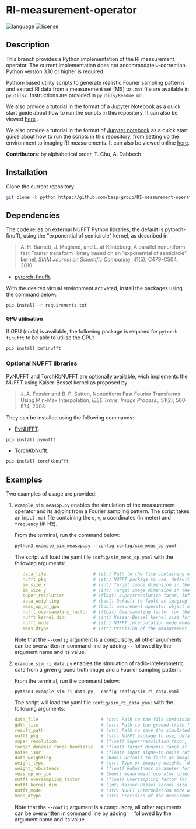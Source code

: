 # RI-measurement-operator

![language](https://img.shields.io/badge/language-Python-orange.svg)
[![license](https://img.shields.io/badge/license-GPL--3.0-brightgreen.svg)](LICENSE)

<!-- [![pre-commit](https://img.shields.io/badge/pre--commit-enabled-brightgreen?logo=pre-commit&logoColor=white)](https://github.com/pre-commit/pre-commit) -->

## Description

This branch provides a Python implementation of the RI measurement operator. The current implementation does not accommodate `w`-correction. Python version 3.10 or higher is required.

Python-based utility scripts to generate realistic Fourier sampling patterns and extract RI data from a measurement set (MS) to `.mat` file are available in `pyutils/`. Instructions are provided in `pyutils/Readme.md`.

We also provide a tutorial in the format of a Jupyter Notebook as a quick start guide about how to run the scripts in this repository. It can also be viewed [here](https://github.com/basp-group-private/RI-measurement-operator/blob/python-publish/tutorial_ri_measurement_operator_python.ipynb) .

We also provide a tutorial in the format of [Jupyter notebook](tutorial_ri_measurement_operator_python.ipynb) as a quick start guide about how to run the scripts in this repository, from setting up the environment to imaging RI measurements. It can also be viewed online [here](https://nbviewer.org/github/basp-group/RI-measurement-operator/blob/python/tutorial_ri_measurement_operator_python.ipynb).

**Contributors**: by alphabetical order, T. Chu, A. Dabbech .

## Installation

Clone the current repository

```bash
git clone -b python https://github.com/basp-group/RI-measurement-operator.git
```

## Dependencies

The code relies on external NUFFT Python libraries, the default is pytorch-finufft, using the "exponential of semicircle" kernel, as described in

> A. H. Barnett, J. Magland, and L. af Klinteberg, A parallel nonuniform fast Fourier transform library based on an “exponential of semicircle" kernel, _SIAM Journal on Scientific Computing_, 41(5), C479-C504, 2019.

- [pytorch-finufft](https://flatironinstitute.github.io/pytorch-finufft/).

With the desired virtual environment activated, install the packages using the command below:

```bash
pip install -r requirements.txt
```

#### GPU utilisation

If GPU (cuda) is available, the following package is required for `pytorch-finufft` to be able to utilise the GPU:

```bash
pip install cufinufft
```

### Optional NUFFT libraries

PyNUFFT and TorchKbNUFFT are optionally available, wich implements the NUFFT using Kaiser-Bessel kernel as proposed by

> J. A. Fessler and B. P. Sutton, Nonuniform Fast Fourier Transforms Using Min-Max Interpolation, _IEEE Trans. Image Process._, 51(2), 560-574, 2003.

They can be installed using the following commands:

- [PyNUFFT](https://pynufft.readthedocs.io/en/latest/).

```bash
pip install pynufft
```

- [TorchKbNufft](https://torchkbnufft.readthedocs.io/en/stable/).

```bash
pip install torchkbnufft
```

<!-- ### Pip -->

<!-- ### Conda

Create a new conda environment and install the packages from the provided `requirements_conda.yml` file:

``` bash
conda env create -f requirements_conda.yml
``` -->

<!-- If the conda command is not recognized and for more details regarding conda, read [conda_install.md](conda_install.md). -->

## Examples

Two examples of usage are provided:

1. `example_sim_measop.py` enables the simulation of the measurement operator and its adjoint from a Fourier sampling pattern.
   The script takes an input `.mat` file containing the `u`, `v`, `w` coordinates (in meter) and `frequency` (in Hz).

   From the terminal, run the command below:

   ```Python
   python3 example_sim_measop.py --config config/sim_meas_op.yaml
   ```

   The script will load the yaml file `config/sim_meas_op.yaml` with the following arguments:

   ```yaml
      data_file                  # (str) Path to the file containing u, v, w, frequency, and imweight (optional)
      nufft_pkg                  # (str) NUFFT package to use, default to 'finufft', 'tkbn' (TorchKbNUFFT) and 'pynufft' are also available
      im_size_x                  # (int) Target image dimension in the x direction
      im_size_y                  # (int) Target image dimension in the y direction
      super_resolution           # (float) Superrresolution facor, inferring the bandwidth of the imaged spatial Fourier domain
      data_weighting             # (bool) Default to fault as imaging weights are not applied in the raw measurement operator
      meas_op_on_gpu             # (bool) meaurement operator object on GPU
      nufft_oversampling_factor  # (float) Oversampling factor for the NUFFT, default to 2.0
      nufft_kernel_dim           # (int) Kaiser-Bessel kernel size for the NUFFT using TorchKbNUFFT and PyNUFFT, default to 7
      nufft_mode                 # (str) NUFFT interpolation mode when using TorchKbNUFFT, default to 'table', 'matrix' is also available for sparse matrix
      meas_dtype                 # (str) Precision of the measurement operator, default to 'double' (64-bit), 'single' (32-bit) is also available
   ```

   Note that the `--config` argument is a compulsory, all other arguments can be overwritten in command line by adding `--` followed by the argument name and its value.

2. `example_sim_ri_data.py` enables the simulation of radio-inteferometric data from a given ground truth image and a Fourier sampling pattern.

   From the terminal, run the command below:

   ```Python
   python3 example_sim_ri_data.py --config config/sim_ri_data.yaml
   ```

   The script will load the yaml file `config/sim_ri_data.yaml` with the following arguments:

   ```yaml
   data_file                        # (str) Path to the file containing u, v, w, frequency, and imaging weight (optional)
   gdth_file                        # (str) Path to the ground truth file  (.fits)
   result_path                      # (str) Path to save the simulated data  (.mat, .fits)
   nufft_pkg                        # (str) NUFFT package to use, default to 'finufft', 'tkbn' (TorchKbNUFFT) and 'pynufft' are also available
   super_resolution                 # (float) Superrresolution facor, inferring the bandwidth of the imaged spatial Fourier domain
   target_dynamic_range_heuristic   # (float) Target dynamic range of the ground truth image used to infer the heuristic noise level (option 1)
   noise_isnr                       # (float) Input signa-to-noise ratio to infer the noise level (option 2)
   data_weighting                   # (bool) Default to fault as imaging weights are not applied in the raw measurement operator
   weight_type                      # (str) Type of imaging weights, default to 'briggs', 'uniform' and 'natural' are also available
   weight_robustness                # (float) Robustness parameter for the Briggs imaging weights, default to 0.0
   meas_op_on_gpu                   # (bool) meaurement operator object on GPU
   nufft_oversampling_factor        # (float) Oversampling factor for the NUFFT, default to 2.0
   nufft_kernel_dim                 # (int) Kaiser-Bessel kernel size for the NUFFT using TorchKbNUFFT and PyNUFFT, default to 7
   nufft_mode                       # (str) NUFFT interpolation mode when using TorchKbNUFFT, default to 'table', 'matrix' is also available for sparse matrix
   meas_dtype                       # (str) Precision of the measurement operator, default to 'double' (64-bit), 'single' (32-bit) is also available
   ```

   Note that the `--config` argument is a compulsory, all other arguments can be overwritten in command line by adding `--` followed by the argument name and its value.

